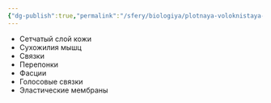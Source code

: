 ```yaml
---
{"dg-publish":true,"permalink":"/sfery/biologiya/plotnaya-voloknistaya-tkan/","tags":["Анатомия"]}
---
```


 - Сетчатый слой кожи
- Сухожилия мышц
- Связки
- Перепонки
- Фасции
- Голосовые связки
- Эластические мембраны 